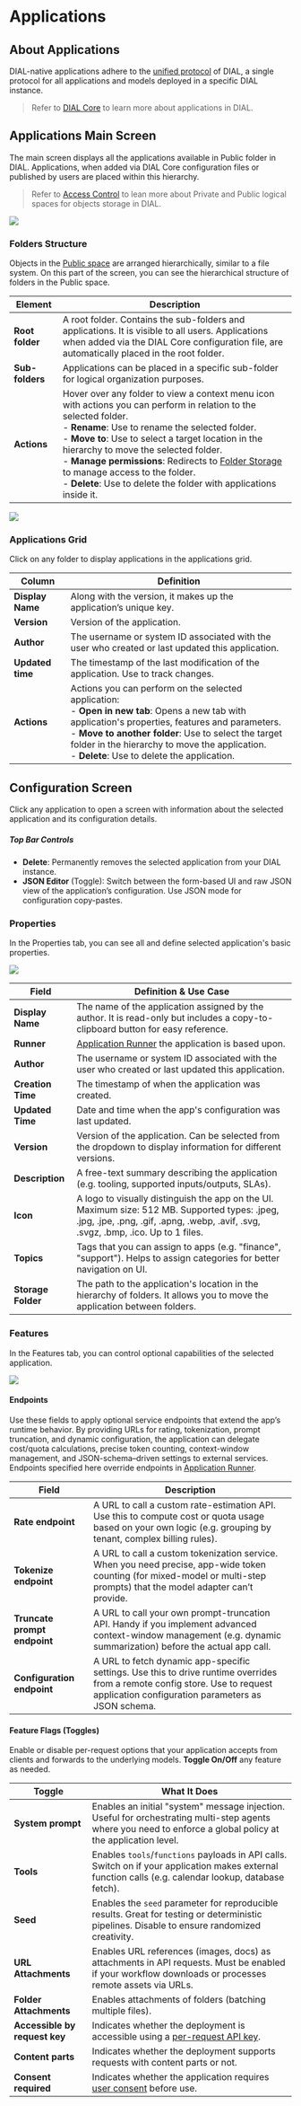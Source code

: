 # Applications

## About Applications

DIAL-native applications adhere to the [unified protocol](/docs/platform/3.core/0.about-core.md#unified-api) of DIAL, a single protocol for all applications and models deployed in a specific DIAL instance. 

> Refer to [DIAL Core](/docs/platform/3.core/7.apps.md) to learn more about applications in DIAL.

## Applications Main Screen

The main screen displays all the applications available in Public folder in DIAL. Applications, when added via DIAL Core configuration files or published by users are placed within this hierarchy.

> Refer to [Access Control](/docs/platform/3.core/2.access-control-intro.md) to lean more about Private and Public logical spaces for objects storage in DIAL. 

![ ](img/121.png)

### Folders Structure

Objects in the [Public space](/docs/platform/3.core/2.access-control-intro.md) are arranged hierarchically, similar to a file system. On this part of the screen, you can see the hierarchical structure of folders in the Public space. 


| Element | Description          |
|------------------------|--------------------------------------------|
| **Root folder**        | A root folder. Contains the sub-folders and applications. It is visible to all users. Applications when added via the DIAL Core configuration file, are automatically placed in the root folder.   |
| **Sub-folders**        | Applications can be placed in a specific sub-folder for logical organization purposes.          |
| **Actions**    | Hover over any folder to view a context menu icon with actions you can perform in relation to the selected folder.<br /> - **Rename**: Use to rename the selected folder.<br />- **Move to**: Use to select a target location in the hierarchy to move the selected folder.<br />- **Manage permissions**: Redirects to [Folder Storage](/docs/tutorials/3.admin/access-management-folders-storage.md) to manage access to the folder.<br />- **Delete**: Use to delete the folder with applications inside it.|

![ ](img/122.png)

### Applications Grid

Click on any folder to display applications in the applications grid.

| Column           | Definition          |
|------------------|-------------------------|
| **Display Name** | Along with the version, it makes up the application’s unique key.      |
| **Version**      | Version of the application.|
| **Author**       | The username or system ID associated with the user who created or last updated this application.          |
| **Updated time** | The timestamp of the last modification of the application. Use to track changes.           |
| **Actions**      | Actions you can perform on the selected application: <br /> - **Open in new tab**: Opens a new tab with application's properties, features and parameters.  <br /> - **Move to another folder**: Use to select the target folder in the hierarchy to move the application.<br />- **Delete**: Use to delete the application. |


## Configuration Screen

Click any application to open a screen with information about the selected application and its configuration details.

##### Top Bar Controls

* **Delete**: Permanently removes the selected application from your DIAL instance.
* **JSON Editor** (Toggle): Switch between the form-based UI and raw JSON view of the application’s configuration. Use JSON mode for configuration copy-pastes.

### Properties

In the Properties tab, you can see all and define selected application's basic properties.

![](img/123.png)

| Field    | Definition & Use Case |
|----------|--------------------------|
| **Display Name**  | The name of the application assigned by the author. It is read-only but includes a copy-to-clipboard button for easy reference.    |
| **Runner**   | [Application Runner](/docs/tutorials/3.admin/builders-application-runners.md) the application is based upon. |
| **Author**  | The username or system ID associated with the user who created or last updated this application.      |
| **Creation Time** | The timestamp of when the application was created.   |
| **Updated Time** | Date and time when the app's configuration was last updated.             |
| **Version**  | Version of the application. Can be selected from the dropdown to display information for different versions.           |
| **Description**   | A free-text summary describing the application (e.g. tooling, supported inputs/outputs, SLAs).  |
| **Icon**  | A logo to visually distinguish the app on the UI. Maximum size: 512 MB. Supported types: .jpeg, .jpg, .jpe, .png, .gif, .apng, .webp, .avif, .svg, .svgz, .bmp, .ico. Up to 1 files.|
| **Topics**  | Tags that you can assign to apps (e.g. "finance", "support"). Helps to assign categories for better navigation on UI.  |
| **Storage Folder**  | The path to the application's location in the hierarchy of folders. It allows you to move the application between folders.|  


### Features

In the Features tab, you can control optional capabilities of the selected application. 

![](img/124.png)

#### Endpoints

Use these fields to apply optional service endpoints that extend the app’s runtime behavior. 
By providing URLs for rating, tokenization, prompt truncation, and dynamic configuration, the application can delegate cost/quota calculations, precise token counting, context-window management, and JSON-schema–driven settings to external services.
Endpoints specified here override endpoints in [Application Runner](/docs/tutorials/3.admin/builders-application-runners.md#properties).

| Field         | Description    |
|------------------------------|-----------------------------------------------|
| **Rate endpoint**            | A URL to call a custom rate-estimation API. Use this to compute cost or quota usage based on your own logic (e.g. grouping by tenant, complex billing rules).   |
| **Tokenize endpoint**        | A URL to call a custom tokenization service. When you need precise, app-wide token counting (for mixed-model or multi-step prompts) that the model adapter can’t provide.   |
| **Truncate prompt endpoint** | A URL to call your own prompt-truncation API. Handy if you implement advanced context-window management (e.g. dynamic summarization) before the actual app call. |
| **Configuration endpoint**   | A URL to fetch dynamic app-specific settings. Use this to drive runtime overrides from a remote config store. Use to request application configuration parameters as JSON schema.  |

#### Feature Flags (Toggles)

Enable or disable per-request options that your application accepts from clients and forwards to the underlying models. **Toggle On/Off** any feature as needed.

| Toggle         | What It Does            |
|-------------------------------|-----------------------------------------------------------------------------|
| **System prompt**             | Enables an initial "system" message injection. Useful for orchestrating multi-step agents where you need to enforce a global policy at the application level. |
| **Tools**      | Enables `tools`/`functions` payloads in API calls. Switch on if your application makes external function calls (e.g. calendar lookup, database fetch).        |
| **Seed**       | Enables the `seed` parameter for reproducible results. Great for testing or deterministic pipelines.  Disable to ensure randomized creativity. |
| **URL Attachments**           | Enables URL references (images, docs) as attachments in API requests. Must be enabled if your workflow downloads or processes remote assets via URLs.         |
| **Folder Attachments**        | Enables attachments of folders (batching multiple files).    |
| **Accessible by request key** | Indicates whether the deployment is accessible using a [per-request API key](/docs/platform/3.core/3.per-request-keys.md). |
| **Content parts**             | Indicates whether the deployment supports requests with content parts or not.  |
| **Consent required**          | Indicates whether the application requires [user consent](https://dialx.ai/dial_api#tag/User-Consent) before use.     |
